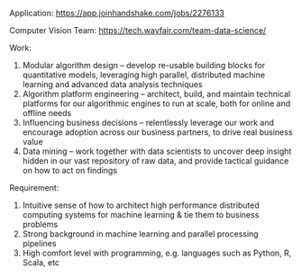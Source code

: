 

Application: https://app.joinhandshake.com/jobs/2276133

Computer Vision Team: https://tech.wayfair.com/team-data-science/

Work:
1. Modular algorithm design – develop re-usable building blocks for quantitative models, leveraging high parallel, distributed machine learning and advanced data analysis techniques
2. Algorithm platform engineering – architect, build, and maintain technical platforms for our algorithmic engines to run at scale, both for online and offline needs
3. Influencing business decisions – relentlessly leverage our work and encourage adoption across our business partners, to drive real business value
4. Data mining – work together with data scientists to uncover deep insight hidden in our vast repository of raw data, and provide tactical guidance on how to act on findings

Requirement:
1. Intuitive sense of how to architect high performance distributed computing systems for machine learning & tie them to business problems
2. Strong background in machine learning and parallel processing pipelines
3. High comfort level with programming, e.g. languages such as Python, R, Scala, etc